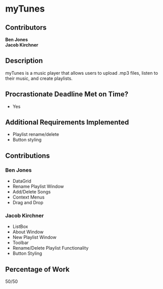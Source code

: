 # myTunes
## Contributors

**Ben Jones**<br />
**Jacob Kirchner**

## Description

myTunes is a music player that allows users to upload .mp3 files,
listen to their music, and create playlists.

## Procrastionate Deadline Met on Time?

- Yes

## Additional Requirements Implemented

- Playlist rename/delete
- Button styling

## Contributions
### Ben Jones
- DataGrid
- Rename Playlist Window
- Add/Delete Songs
- Context Menus
- Drag and Drop
### Jacob Kirchner
- ListBox
- About Window
- New Playlist Window
- Toolbar
- Rename/Delete Playlist Functionality
- Button Styling

## Percentage of Work

50/50
